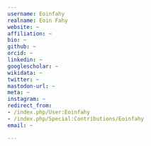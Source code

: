 ```yaml
---
username: Eoinfahy
realname: Eoin Fahy
website: ~
affiliation: ~
bio: ~
github: ~
orcid: ~
linkedin: ~
googlescholar: ~
wikidata: ~
twitter: ~
mastodon-url: ~
meta: ~
instagram: ~
redirect_from:
- /index.php/User:Eoinfahy
- /index.php/Special:Contributions/Eoinfahy
email: ~

---
```

